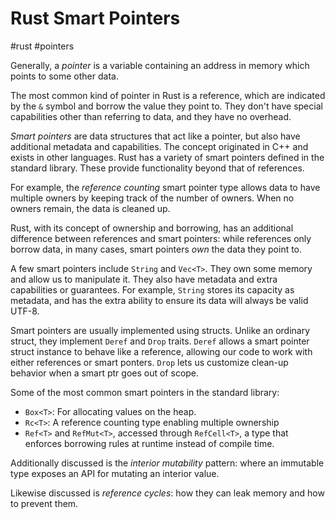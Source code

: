 # Rust Smart Pointers
#rust #pointers

Generally, a _pointer_ is a variable containing an address in memory
which points to some other data.

The most common kind of pointer in Rust is a reference,
which are indicated by the `&` symbol
and borrow the value they point to.
They don't have special capabilities other than referring to data,
and they have no overhead.

_Smart pointers_ are data structures that act like a pointer,
but also have additional metadata and capabilities.
The concept originated in C++ and exists in other languages.
Rust has a variety of smart pointers defined in the standard library.
These provide functionality beyond that of references.

For example, the _reference counting_ smart pointer type allows data
to have multiple owners by keeping track of the number of owners.
When no owners remain, the data is cleaned up.

Rust, with its concept of ownership and borrowing,
has an additional difference between references and smart pointers:
while references only borrow data,
in many cases, smart pointers _own_ the data they point to.

A few smart pointers include `String` and `Vec<T>`.
They own some memory and allow us to manipulate it.
They also have metadata and extra capabilities or guarantees.
For example, `String` stores its capacity as metadata,
and has the extra ability to ensure its data will always be valid UTF-8.

Smart pointers are usually implemented using structs.
Unlike an ordinary struct, they implement `Deref` and `Drop` traits.
`Deref` allows a smart pointer struct instance to behave like a reference,
allowing our code to work with either references or smart ponters.
`Drop` lets us customize clean-up behavior when a smart ptr goes out of scope.

Some of the most common smart pointers in the standard library:
- `Box<T>`: For allocating values on the heap.
- `Rc<T>`: A reference counting type enabling multiple ownership
- `Ref<T>` and `RefMut<T>`, accessed through `RefCell<T>`, a type that enforces borrowing rules at runtime instead of compile time.

Additionally discussed is the _interior mutability_ pattern:
where an immutable type exposes an API for mutating an interior value.

Likewise discussed is _reference cycles_:
how they can leak memory and how to prevent them.



